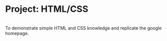 <h1>Project: HTML/CSS</h1>
<br>
To demonstrate simple HTML and CSS knowledge and replicate the google homepage.
